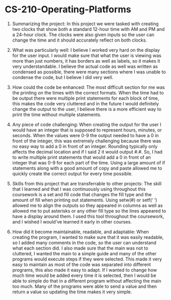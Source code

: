 # CS-210-Operating-Platforms

1. Summarizing the project:
In this project we were tasked with creating two clocks that show both a standard 12-hour time with AM and PM and a 24-hour clock. The clocks were also given inputs so the user can change the time and it should accurately reflect on both clocks.

2. What was particularly well:
I believe I worked very hard on the display for the user input. I would make sure that what the user is viewing was more than just numbers, it has borders as well as labels, so it makes it very understandable. I believe the actual code as well was written as condensed as possible, there were many sections where I was unable to condense the code, but I believe I did very well.

3.  How could the code be enhanced:
The most difficult section for me was the printing on the times with the correct formats. When the time had to be output there were multiple print statements for each block of time, this makes the code very cluttered and in the future I would definitely change the output to the user, I believe there is a more efficient way to print the time without multiple statements.

4. Any piece of code challenging:
When creating the output for the user I would have an integer that is supposed to represent hours, minutes, or seconds. When the values were 0-9 the output needed to have a 0 in front of the integer, this was extremely challenging because there was no easy way to add a 0 in front of an integer. Rounding typically only affects the decimal location and if I said 2 it would output #.#. So, I had to write multiple print statements that would add a 0 in front of an integer that was 0-9 for each part of the time. Using a large amount of if statements along with a good amount of copy and paste allowed me to quickly create the correct output for every time possible.

5. Skills from this project that are transferrable to other projects: 
The skill that I learned and that I was continuously using throughout this coursework is a set and fill code that changes the fill type and the amount of fill when printing out statements. Using setw(#) or setf(‘ ’) allowed me to align the outputs so they appeared in columns as well as allowed me to put asterisks or any other fill type so the lines appeared to have a display around them. I used this tool throughout the coursework, and I wished I would’ve learned it early in other courses.

 6. How did it become maintainable, readable, and adaptable:
When creating the program, I wanted to make sure that it was easily readable, so I added many comments in the code, so the user can understand what each section did. I also made sure that the main was not to cluttered, I wanted the main to a simple guide and many of the other programs would execute steps if they were selected. This made it very easy to maintain as most of the code was separated into different programs, this also made it easy to adapt. If I wanted to change how much time would be added every time it is selected, then I would be able to simple do that in a different program without affecting the main too much. Many of the programs were able to send a value and then return a value so updating the time makes it very simple. 
